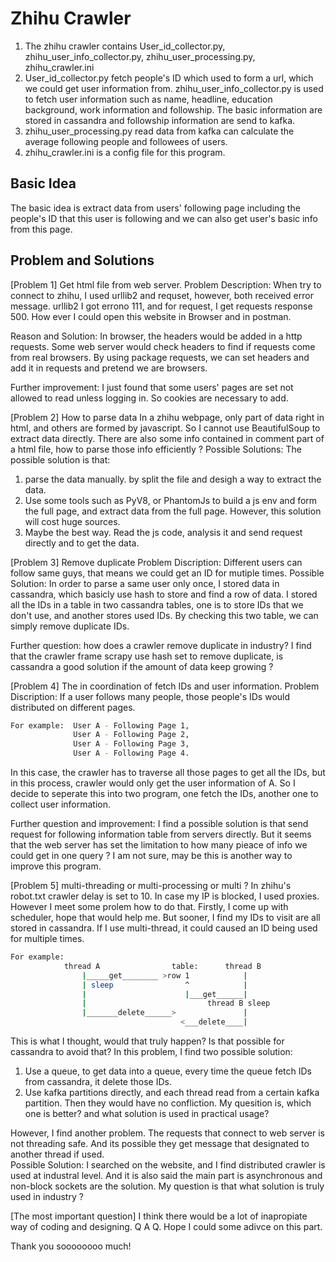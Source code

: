 # Zhihu Crawler

1. The zhihu crawler contains User_id_collector.py,  zhihu_user_info_collector.py,  zhihu_user_processing.py, zhihu_crawler.ini
2. User_id_collector.py fetch people's ID which used to form a url, which we could get user information from.
zhihu_user_info_collector.py is used to fetch user information such as name, headline, education background, work information and followship. The basic information are stored in cassandra and followship information are send to kafka.
3. zhihu_user_processing.py read data from kafka can calculate the average following people and followees of users.
4. zhihu_crawler.ini is a config file for this program.

## Basic Idea
The basic idea is extract data from users' following page including the people's ID that this user is following and we can also get user's basic info from this page.


## Problem and Solutions

[Problem 1] Get html file from web server.
Problem Description: When try to connect to zhihu, I used urllib2 and requset, however, both received error message.  urllib2 I got errono 111, and for request, I get requests response 500. How ever I could open this website in Browser and in postman. 

Reason and Solution:
In browser, the headers would be added in a http requests. Some web server would check headers to find if requests come from real browsers. 
By using package requests, we can set headers and add it in requests and pretend we are browsers.

Further improvement: I just found that some users' pages are set not allowed to read unless logging in. So cookies are necessary to add.


[Problem 2] How to parse data
In a zhihu webpage, only part of data right in html, and others are formed by javascript. So I cannot use BeautifulSoup to extract data directly.  There are also some info contained in comment part of a html file, how to parse those info efficiently ? 
Possible Solutions:
The possible solution is that: 
1. parse the data manually. by split the file and desigh a way to extract the data.
2. Use some tools such as PyV8, or PhantomJs to build a js env and form the full page, and extract data from the full page. However, this solution will cost huge sources.
3. Maybe the best way. Read the js code, analysis it and send request directly and to get the data.


[Problem 3] Remove duplicate
Problem Discription:  Different users can follow same guys, that means we could get an ID for mutiple times. 
Possible Solution: In order to parse a same user only once, I stored data in cassandra, which basicly use hash to store and find a row of data. I stored all the IDs in a table in two cassandra tables, one is to store IDs that we don't use, and another stores used IDs.  By checking this two table, we can simply remove duplicate IDs.  

Further question: how does a crawler remove duplicate in industry? I find that the crawler frame scrapy use hash set to remove duplicate, is cassandra a good solution if the amount of data keep growing ?


[Problem 4] The in coordination of fetch IDs and user information.
Problem Discription: If a user follows many people, those people's IDs would distributed on different pages.  
```sh
For example:  User A - Following Page 1,
			  User A - Following Page 2,
			  User A - Following Page 3,
			  User A - Following Page 4. 
```
In this case, the crawler has to traverse all those pages to get all the IDs, but in this process, crawler would only get the user information of A.  So I decide to seperate this into two program, one fetch the IDs, another one to collect user information.

Further question and improvement: I find a possible solution is that send request for following information table from servers directly. But it seems that the web server has set the limitation to how many pieace of info we could get in one query ?  I am not sure, may be this is another way to improve this program.


[Problem 5] multi-threading or multi-processing or multi ? 
In zhihu's robot.txt crawler delay is set to 10. In case my IP is blocked, I used proxies. However I meet some prolem how to do that.
Firstly, I come up with scheduler, hope that would help me. But sooner, I find my IDs to visit are all stored in cassandra. If I use multi-thread, it could caused an ID being used for multiple times.
```sh
For example:
			thread A				table:      thread B
				|_____get________ >row 1			|
				| sleep				   ^			|
				|					   |___get______|
				|					   		thread B sleep
				|_______delete______>				|
									  <___delete____|
```
This is what I thought, would that truly happen?  Is that possible for cassandra to avoid that? 
In this problem, I find two possible solution:
1. Use a queue, to get data into a queue, every time the queue fetch IDs from cassandra, it delete those IDs. 
2. Use kafka partitions directly, and each thread read from a certain kafka partition. Then they would have no confliction.
My quesition is, which one is better? and what solution is used in practical usage? 


However, I find another problem.  The requests that connect to web server is not threading safe. And its possible they get message that designated to another thread if used.  
Possible Solution: I searched on the website, and I find distributed crawler is used at industral level. And it is also said the main part is asynchronous and non-block sockets are the solution. My question is that what solution is truly used in industry ?


[The most important question]
I think there would be a lot of inapropiate way of coding and designing. Q A Q. Hope I could some adivce on this part.

Thank you soooooooo much! 
